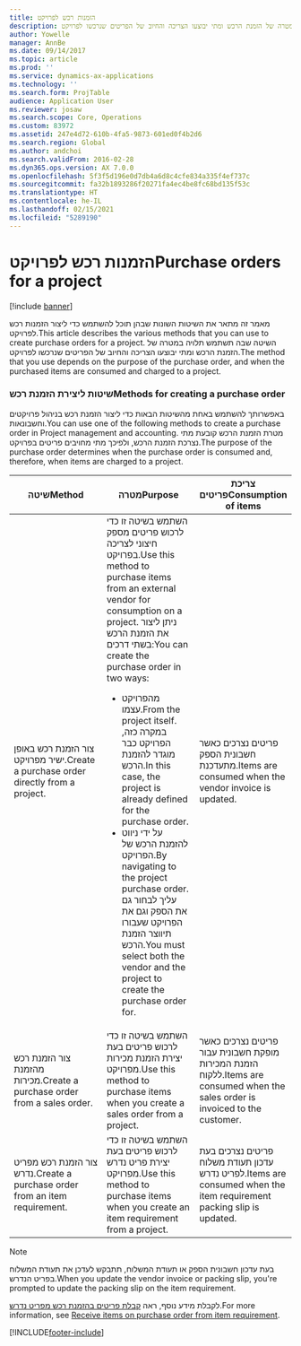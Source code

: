 ```yaml
---
title: הזמנות רכש לפרויקט
description: מאמר זה מתאר את השיטות השונות שבהן תוכל להשתמש כדי ליצור הזמנות רכש לפרויקט. השיטה שבה תשתמש תלויה במטרה של הזמנת הרכש ומתי יבוצעו הצריכה והחיוב של הפריטים שנרכשו לפרויקט.
author: Yowelle
manager: AnnBe
ms.date: 09/14/2017
ms.topic: article
ms.prod: ''
ms.service: dynamics-ax-applications
ms.technology: ''
ms.search.form: ProjTable
audience: Application User
ms.reviewer: josaw
ms.search.scope: Core, Operations
ms.custom: 83972
ms.assetid: 247e4d72-610b-4fa5-9873-601ed0f4b2d6
ms.search.region: Global
ms.author: andchoi
ms.search.validFrom: 2016-02-28
ms.dyn365.ops.version: AX 7.0.0
ms.openlocfilehash: 5f3f5d196e0d7db4a6d8c4cfe834a335f4ef737c
ms.sourcegitcommit: fa32b1893286f20271fa4ec4be8fc68bd135f53c
ms.translationtype: HT
ms.contentlocale: he-IL
ms.lasthandoff: 02/15/2021
ms.locfileid: "5289190"
---
```

# <a name="purchase-orders-for-a-project"></a><span data-ttu-id="1085d-104">הזמנות רכש לפרויקט</span><span class="sxs-lookup"><span data-stu-id="1085d-104">Purchase orders for a project</span></span>

[!include [banner](../includes/banner.md)]

<span data-ttu-id="1085d-105">מאמר זה מתאר את השיטות השונות שבהן תוכל להשתמש כדי ליצור הזמנות רכש לפרויקט.</span><span class="sxs-lookup"><span data-stu-id="1085d-105">This article describes the various methods that you can use to create purchase orders for a project.</span></span> <span data-ttu-id="1085d-106">השיטה שבה תשתמש תלויה במטרה של הזמנת הרכש ומתי יבוצעו הצריכה והחיוב של הפריטים שנרכשו לפרויקט.</span><span class="sxs-lookup"><span data-stu-id="1085d-106">The method that you use depends on the purpose of the purchase order, and when the purchased items are consumed and charged to a project.</span></span>

### <a name="methods-for-creating-a-purchase-order"></a><span data-ttu-id="1085d-107">שיטות ליצירת הזמנת רכש</span><span class="sxs-lookup"><span data-stu-id="1085d-107">Methods for creating a purchase order</span></span>

<span data-ttu-id="1085d-108">באפשרותך להשתמש באחת מהשיטות הבאות כדי ליצור הזמנת רכש בניהול פרויקטים וחשבונאות.</span><span class="sxs-lookup"><span data-stu-id="1085d-108">You can use one of the following methods to create a purchase order in Project management and accounting.</span></span> <span data-ttu-id="1085d-109">מטרת הזמנת הרכש קובעת מתי נצרכת הזמנת הרכש, ולפיכך מתי מחויבים פריטים בפרויקט.</span><span class="sxs-lookup"><span data-stu-id="1085d-109">The purpose of the purchase order determines when the purchase order is consumed and, therefore, when items are charged to a project.</span></span>

<table>
<colgroup>
<col width="33%" />
<col width="33%" />
<col width="33%" />
</colgroup>
<thead>
<tr class="header">
<th><span data-ttu-id="1085d-110">שיטה</span><span class="sxs-lookup"><span data-stu-id="1085d-110">Method</span></span></th>
<th><span data-ttu-id="1085d-111">מטרה</span><span class="sxs-lookup"><span data-stu-id="1085d-111">Purpose</span></span></th>
<th><span data-ttu-id="1085d-112">צריכת פריטים</span><span class="sxs-lookup"><span data-stu-id="1085d-112">Consumption of items</span></span></th>
</tr>
</thead>
<tbody>
<tr class="odd">
<td><span data-ttu-id="1085d-113">צור הזמנת רכש באופן ישיר מפרויקט.</span><span class="sxs-lookup"><span data-stu-id="1085d-113">Create a purchase order directly from a project.</span></span></td>
<td><span data-ttu-id="1085d-114">השתמש בשיטה זו כדי לרכוש פריטים מספק חיצוני לצריכה בפרויקט.</span><span class="sxs-lookup"><span data-stu-id="1085d-114">Use this method to purchase items from an external vendor for consumption on a project.</span></span> <span data-ttu-id="1085d-115">ניתן ליצור את הזמנת הרכש בשתי דרכים:</span><span class="sxs-lookup"><span data-stu-id="1085d-115">You can create the purchase order in two ways:</span></span>
<ul>
<li><span data-ttu-id="1085d-116">מהפרויקט עצמו.</span><span class="sxs-lookup"><span data-stu-id="1085d-116">From the project itself.</span></span> <span data-ttu-id="1085d-117">במקרה כזה, הפרויקט כבר מוגדר להזמנת הרכש.</span><span class="sxs-lookup"><span data-stu-id="1085d-117">In this case, the project is already defined for the purchase order.</span></span></li>
<li><span data-ttu-id="1085d-118">על ידי ניווט להזמנת הרכש של הפרויקט.</span><span class="sxs-lookup"><span data-stu-id="1085d-118">By navigating to the project purchase order.</span></span> <span data-ttu-id="1085d-119">עליך לבחור גם את הספק וגם את הפרויקט שעבורו תיווצר הזמנת הרכש.</span><span class="sxs-lookup"><span data-stu-id="1085d-119">You must select both the vendor and the project to create the purchase order for.</span></span></li>
</ul></td>
<td><span data-ttu-id="1085d-120">פריטים נצרכים כאשר חשבונית הספק מתעדכנת.</span><span class="sxs-lookup"><span data-stu-id="1085d-120">Items are consumed when the vendor invoice is updated.</span></span></td>
</tr>
<tr class="even">
<td><span data-ttu-id="1085d-121">צור הזמנת רכש מהזמנת מכירות.</span><span class="sxs-lookup"><span data-stu-id="1085d-121">Create a purchase order from a sales order.</span></span></td>
<td><span data-ttu-id="1085d-122">השתמש בשיטה זו כדי לרכוש פריטים בעת יצירת הזמנת מכירות מפרויקט.</span><span class="sxs-lookup"><span data-stu-id="1085d-122">Use this method to purchase items when you create a sales order from a project.</span></span></td>
<td><span data-ttu-id="1085d-123">פריטים נצרכים כאשר מופקת חשבונית עבור הזמנת המכירות ללקוח.</span><span class="sxs-lookup"><span data-stu-id="1085d-123">Items are consumed when the sales order is invoiced to the customer.</span></span></td>
</tr>
<tr class="odd">
<td><span data-ttu-id="1085d-124">צור הזמנת רכש מפריט נדרש.</span><span class="sxs-lookup"><span data-stu-id="1085d-124">Create a purchase order from an item requirement.</span></span></td>
<td><span data-ttu-id="1085d-125">השתמש בשיטה זו כדי לרכוש פריטים בעת יצירת פריט נדרש מפרויקט.</span><span class="sxs-lookup"><span data-stu-id="1085d-125">Use this method to purchase items when you create an item requirement from a project.</span></span></td>
<td><span data-ttu-id="1085d-126">פריטים נצרכים בעת עדכון תעודת משלוח לפריט נדרש.</span><span class="sxs-lookup"><span data-stu-id="1085d-126">Items are consumed when the item requirement packing slip is updated.</span></span></td>
</tr>
</tbody>
</table>

> [!NOTE] 
> <span data-ttu-id="1085d-127">בעת עדכון חשבונית הספק או תעודת המשלוח, תתבקש לעדכן את תעודת המשלוח בפריט הנדרש.</span><span class="sxs-lookup"><span data-stu-id="1085d-127">When you update the vendor invoice or packing slip, you're prompted to update the packing slip on the item requirement.</span></span>

<span data-ttu-id="1085d-128">לקבלת מידע נוסף, ראה [קבלת פריטים בהזמנת רכש מפריט נדרש](tasks/receive-items-purchase-order-item-requirement.md).</span><span class="sxs-lookup"><span data-stu-id="1085d-128">For more information, see [Receive items on purchase order from item requirement](tasks/receive-items-purchase-order-item-requirement.md).</span></span>



[!INCLUDE[footer-include](../includes/footer-banner.md)]